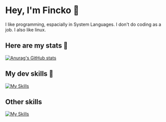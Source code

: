 # Hey, I'm Fincko 👋
I like programming, espacially in System Languages. I don't do coding as a job. I also like linux. 

## Here are my stats 🚀
[![Anurag's GitHub stats](https://github-readme-stats.vercel.app/api?username=mrfincko)](https://github.com/anuraghazra/github-readme-stats)

## My dev skills 💪
[![My Skills](https://skillicons.dev/icons?i=c,cpp,python,html,css,js,ts,php,mysql,angular,react,nextjs)](https://skillicons.dev)

## Other skills
[![My Skills](https://skillicons.dev/icons?i=figma,xd,ae,pr,blender)](https://skillicons.dev)
